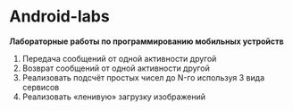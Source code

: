 # Android-labs
**Лабораторные работы по программированию мобильных устройств**

1. Передача сообщений от одной активности другой
2. Возврат сообщений от одной активности другой
3. Реализовать подсчёт простых чисел до N-го используя 3 вида сервисов
4. Реализовать «ленивую» загрузку изображений
